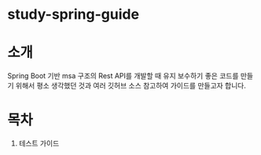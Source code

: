 # study-spring-guide

# 소개
Spring Boot 기반 msa 구조의 Rest API를 개발할 때 유지 보수하기 좋은 코드를 만들기 위해서 평소 생각했던 것과 여러 깃허브 소스 참고하여 가이드를 만들고자 합니다.

# 목차
1. 테스트 가이드
